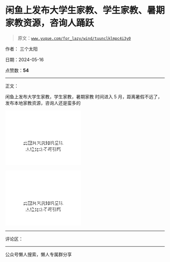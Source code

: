 # 闲鱼上发布大学生家教、学生家教、暑期家教资源，咨询人踊跃

> 原文：[`www.yuque.com/for_lazy/wind/tuunclklmpc4i3y0`](https://www.yuque.com/for_lazy/wind/tuunclklmpc4i3y0)

作者： 三个太阳

日期：2024-05-16

点赞数：**54**

* * *

正文：

闲鱼上发布大学生家教，学生家教，暑期家教 时间进入 5 月，距离暑假不远了，发布本地家教资源，咨询人还是蛮多的

![](img/efbc22bcf2d1d810de0dae23d9b86951.png)

![](img/127b534a0242d4d60a659283242f0acc.png)

* * *

评论区：

* * *

公众号懒人搜索，懒人专属群分享